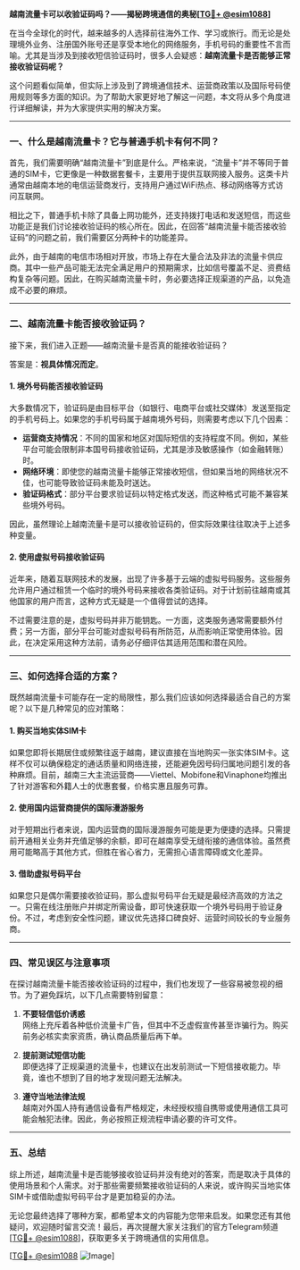 **越南流量卡可以收验证码吗？——揭秘跨境通信的奥秘[[TG💪+ @esim1088](https://t.me/s/esim1088)]**

在当今全球化的时代，越来越多的人选择前往海外工作、学习或旅行。而无论是处理境外业务、注册国外账号还是享受本地化的网络服务，手机号码的重要性不言而喻。尤其是当涉及到接收短信验证码时，很多人会疑惑：**越南流量卡是否能够正常接收验证码呢？**

这个问题看似简单，但实际上涉及到了跨境通信技术、运营商政策以及国际号码使用规则等多方面的知识。为了帮助大家更好地了解这一问题，本文将从多个角度进行详细解读，并为大家提供实用的解决方案。

---

### **一、什么是越南流量卡？它与普通手机卡有何不同？**

首先，我们需要明确“越南流量卡”到底是什么。严格来说，“流量卡”并不等同于普通的SIM卡，它更像是一种数据套餐卡，主要用于提供互联网接入服务。这类卡片通常由越南本地的电信运营商发行，支持用户通过WiFi热点、移动网络等方式访问互联网。

相比之下，普通手机卡除了具备上网功能外，还支持拨打电话和发送短信，而这些功能正是我们讨论接收验证码的核心所在。因此，在回答“越南流量卡能否接收验证码”的问题之前，我们需要区分两种卡的功能差异。

此外，由于越南的电信市场相对开放，市场上存在大量合法及非法的流量卡供应商。其中一些产品可能无法完全满足用户的预期需求，比如信号覆盖不足、资费结构复杂等问题。因此，在购买越南流量卡时，务必要选择正规渠道的产品，以免造成不必要的麻烦。

---

### **二、越南流量卡能否接收验证码？**

接下来，我们进入正题——越南流量卡是否真的能接收验证码？

答案是：**视具体情况而定**。

#### **1. 境外号码能否接收验证码**
大多数情况下，验证码是由目标平台（如银行、电商平台或社交媒体）发送至指定的手机号码上。如果您的手机号码属于越南境外号码，则需要考虑以下几个因素：

- **运营商支持情况**：不同的国家和地区对国际短信的支持程度不同。例如，某些平台可能会限制非本国号码接收验证码，尤其是涉及敏感操作（如金融转账）时。
- **网络环境**：即使您的越南流量卡能够正常接收短信，但如果当地的网络状况不佳，也可能导致验证码未能及时送达。
- **验证码格式**：部分平台要求验证码以特定格式发送，而这种格式可能不兼容某些境外号码。

因此，虽然理论上越南流量卡是可以接收验证码的，但实际效果往往取决于上述多种变量。

#### **2. 使用虚拟号码接收验证码**
近年来，随着互联网技术的发展，出现了许多基于云端的虚拟号码服务。这些服务允许用户通过租赁一个临时的境外号码来接收各类验证码。对于计划前往越南或其他国家的用户而言，这种方式无疑是一个值得尝试的选择。

不过需要注意的是，虚拟号码并非万能钥匙。一方面，这类服务通常需要额外付费；另一方面，部分平台可能对虚拟号码有所防范，从而影响正常使用体验。因此，在决定采用这种方法前，请务必仔细评估其适用范围和潜在风险。

---

### **三、如何选择合适的方案？**

既然越南流量卡可能存在一定的局限性，那么我们应该如何选择最适合自己的方案呢？以下是几种常见的应对策略：

#### **1. 购买当地实体SIM卡**
如果您即将长期居住或频繁往返于越南，建议直接在当地购买一张实体SIM卡。这样不仅可以确保稳定的通话质量和网络连接，还能避免因号码归属地问题引发的各种麻烦。目前，越南三大主流运营商——Viettel、Mobifone和Vinaphone均推出了针对游客和外籍人士的优惠套餐，价格实惠且服务可靠。

#### **2. 使用国内运营商提供的国际漫游服务**
对于短期出行者来说，国内运营商的国际漫游服务可能是更为便捷的选择。只需提前开通相关业务并充值足够的余额，即可在越南享受无缝衔接的通信体验。虽然费用可能略高于其他方式，但胜在省心省力，无需担心语言障碍或文化差异。

#### **3. 借助虚拟号码平台**
如果您只是偶尔需要接收验证码，那么虚拟号码平台无疑是最经济高效的方法之一。只需在线注册账户并绑定所需设备，即可快速获取一个境外号码用于验证身份。不过，考虑到安全性问题，建议优先选择口碑良好、运营时间较长的专业服务商。

---

### **四、常见误区与注意事项**

在探讨越南流量卡能否接收验证码的过程中，我们也发现了一些容易被忽视的细节。为了避免踩坑，以下几点需要特别留意：

1. **不要轻信低价诱惑**  
   网络上充斥着各种低价流量卡广告，但其中不乏虚假宣传甚至诈骗行为。购买前务必核实卖家资质，确认商品质量后再下单。

2. **提前测试短信功能**  
   即便选择了正规渠道的流量卡，也建议在出发前测试一下短信接收能力。毕竟，谁也不想到了目的地才发现问题无法解决。

3. **遵守当地法律法规**  
   越南对外国人持有通信设备有严格规定，未经授权擅自携带或使用通信工具可能会触犯法律。因此，务必按照正规流程申请必要的许可文件。

---

### **五、总结**

综上所述，越南流量卡是否能够接收验证码并没有绝对的答案，而是取决于具体的使用场景和个人需求。对于那些需要频繁接收验证码的人来说，或许购买当地实体SIM卡或借助虚拟号码平台才是更加稳妥的办法。

无论您最终选择了哪种方案，都希望本文的内容能为您带来启发。如果您还有其他疑问，欢迎随时留言交流！最后，再次提醒大家关注我们的官方Telegram频道[[TG💪+ @esim1088](https://t.me/s/esim1088)]，获取更多关于跨境通信的实用信息。

[[TG💪+ @esim1088](https://t.me/s/esim1088) ![Image](https://i.postimg.cc/4NQfJmqS/Snipaste-2025-05-13-00-14-12.png)]